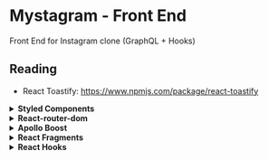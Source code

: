 # Mystagram - Front End

Front End for Instagram clone (GraphQL + Hooks)

## Reading

- React Toastify: https://www.npmjs.com/package/react-toastify

<details><summary><b>Styled Components</b></summary>
<p>

- `ThemeProvider`: A helper component for theming. Injects the theme into all styled components anywhere beneath it in the component tree. https://www.styled-components.com/docs/api#themeprovider
- `theme`: An object that will be injected as `theme` into all interpolations in styled components beneath the provider
- createGlobalStyle: A helper function to generate a special `StyledComponent` that handles global styles. Normally, styled components are automatically scoped to a local CSS class and therefore isolated from other components. In the case of `createGlobalStyle`, this limitation is removed and things like CSS resets or base stylesheets can be applied. https://www.styled-components.com/docs/api#createglobalstyle

</p>
</details>

<details><summary><b>React-router-dom</b></summary>
<p>

- https://reacttraining.com/react-router/web/guides/basic-components
- `<Route>`: Route matching is done by comparing a `<Route>`'s path prop to the current location’s pathname. When a `<Route>` matches it will render its content and when it does not match, it will render null. A `<Route>` with no path will always match.
- `<Switch>`: The `<Switch>` component is used to group `<Route>`s together. The `<Switch>` is not required for grouping `<Route>`s, but it can be quite useful.
- Route Component: https://reacttraining.com/react-router/web/api/Route
  - component: A React component to render only when the location matches. It will be rendered with route props. https://reacttraining.com/react-router/web/api/Route/component
  - exact(bool): When true, will only match if the path matches the location.pathname exactly. https://reacttraining.com/react-router/web/api/Route/exact-bool

### HashRouter vs BrowserRouter

- https://stackoverflow.com/questions/51974369/hashrouter-vs-browserrouter
- `HashRouter`: It uses URL hash, it puts no limitations on supported browsers or web server. Server-side routing is independent from client-side routing. https://reacttraining.com/react-router/web/api/HashRouter
- `BrowserRouter`: It uses history API, i.e. it's unavailable for legacy browsers (IE 9 and lower and contemporaries). Client-side React application is able to maintain clean routes like example.com/react/route but needs to be backed by web server. https://reacttraining.com/react-router/web/api/BrowserRouter

</p>
</details>

<details><summary><b>Apollo Boost</b></summary>
<p>

- https://github.com/apollographql/apollo-client/tree/master/packages/apollo-boost

- ApolloClient is connected to your app

</p>
</details>

<details><summary><b>React Fragments</b></summary>
<p>

https://reactjs.org/docs/fragments.html

- `Fragments`: A common pattern in React is for a component to return multiple elements. Fragments let you group a list of children without adding extra nodes to the DOM.

</p>
</details>

<details><summary><b>React Hooks</b></summary>
<p>

https://reactjs.org/docs/hooks-overview.html

- `useState` is a Hook (we’ll talk about what this means in a moment). We call it inside a function component to add some local state to it. React will preserve this state between re-renders.
- `useState` returns a pair: the current state value and a function that lets you update it. You can call this function from an event handler or somewhere else.

- Array Destructuring: https://developer.mozilla.org/en-US/docs/Web/JavaScript/Reference/Operators/Destructuring_assignment#Array_destructuring

  </p>
  </details>

